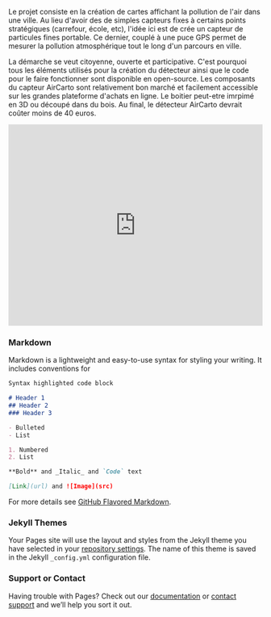 Le projet consiste en la création de cartes affichant la pollution de l'air dans une ville. Au lieu d'avoir des de simples capteurs fixes à certains points stratégiques (carrefour, école, etc), l'idée ici est de crée un capteur de particules fines portable. Ce dernier, couplé à une puce GPS permet de mesurer la pollution atmosphérique tout le long d'un parcours en ville.

La démarche se veut citoyenne, ouverte et participative. C'est pourquoi tous les éléments utilisés pour la création du détecteur ainsi que le code pour le faire fonctionner sont disponible en open-source. Les composants du capteur AirCarto sont relativement bon marché et facilement accessible sur les grandes plateforme d'achats en ligne. Le boitier peut-etre imrpimé en 3D ou découpé dans du bois. Au final, le détecteur AirCarto devrait coûter moins de 40 euros.

<div class="sketchfab-embed-wrapper" style="position:relative;padding-top:75%;">

<iframe src="https://sketchfab.com/models/4226351e4d06462e8ab4314a699407be/embed" frameborder="0" allow="autoplay; fullscreen; vr" mozallowfullscreen="true" webkitallowfullscreen="true" style="position:absolute;top:0;left:0;width:100%;height:100%;">
</iframe>

<p style="font-size: 13px; font-weight: normal; margin: 5px; color: #4A4A4A;">
    <a href="https://sketchfab.com/3d-models/boitier-aircarto-v12-4226351e4d06462e8ab4314a699407be?utm_medium=embed&utm_source=website&utm_campaign=share-popup" target="_blank" style="font-weight: bold; color: #1CAAD9;">Boitier AirCarto V1.2</a>
    by <a href="https://sketchfab.com/ChamanTorve?utm_medium=embed&utm_source=website&utm_campaign=share-popup" target="_blank" style="font-weight: bold; color: #1CAAD9;">ChamanTorve</a>
    on <a href="https://sketchfab.com?utm_medium=embed&utm_source=website&utm_campaign=share-popup" target="_blank" style="font-weight: bold; color: #1CAAD9;">Sketchfab</a>
</p>
</div>

### Markdown

Markdown is a lightweight and easy-to-use syntax for styling your writing. It includes conventions for

```markdown
Syntax highlighted code block

# Header 1
## Header 2
### Header 3

- Bulleted
- List

1. Numbered
2. List

**Bold** and _Italic_ and `Code` text

[Link](url) and ![Image](src)
```

For more details see [GitHub Flavored Markdown](https://guides.github.com/features/mastering-markdown/).

### Jekyll Themes

Your Pages site will use the layout and styles from the Jekyll theme you have selected in your [repository settings](https://github.com/aircarto/aircarto.github.io/settings). The name of this theme is saved in the Jekyll `_config.yml` configuration file.

### Support or Contact

Having trouble with Pages? Check out our [documentation](https://help.github.com/categories/github-pages-basics/) or [contact support](https://github.com/contact) and we’ll help you sort it out.
